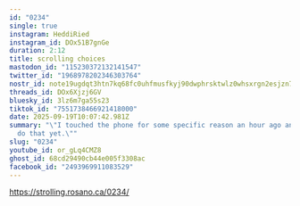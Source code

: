 ```yaml
---
id: "0234"
single: true
instagram: HeddiRied
instagram_id: DOx51B7gnGe
duration: 2:12
title: scrolling choices
mastodon_id: "115230372132141547"
twitter_id: "1968978202346303764"
nostr_id: note19ugdqt3htn7kq68fc0uhfmusfkyj90dwphrsktwlz0whsxrgn2esjzn7tu
threads_id: DOx6Xjzj6GV
bluesky_id: 3lz6m7ga55s23
tiktok_id: "7551738466921418000"
date: 2025-09-19T10:07:42.981Z
summary: "\"I touched the phone for some specific reason an hour ago and didn't
  do that yet.\""
slug: "0234"
youtube_id: or_gLq4CMZ8
ghost_id: 68cd29490cb44e005f3308ac
facebook_id: "2493969911083529"
---
```

https://strolling.rosano.ca/0234/
